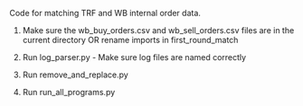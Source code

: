 
Code for matching TRF and WB internal order data.

1) Make sure the wb_buy_orders.csv and wb_sell_orders.csv files are in the current directory OR rename imports in first_round_match

2) Run log_parser.py - Make sure log files are named correctly

3) Run remove_and_replace.py

4) Run run_all_programs.py


